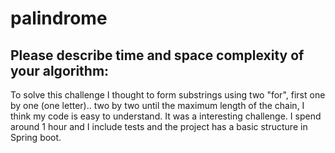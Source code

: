 # palindrome

## Please describe time and space complexity of your algorithm:

To solve this challenge I thought to form substrings using two "for", first one by one (one letter).. two by two until the maximum length of the chain,
I think my code is easy to understand.
It was a interesting challenge. I spend around 1 hour and I include tests and the project has a basic structure in Spring boot.

